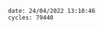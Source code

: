 

                date: 24/04/2022 13:10:46
                cycles: 79440

                         